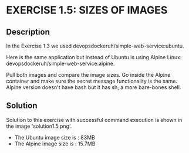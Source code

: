 # EXERCISE 1.5: SIZES OF IMAGES

## Description

In the Exercise 1.3 we used devopsdockeruh/simple-web-service:ubuntu.

Here is the same application but instead of Ubuntu is using Alpine Linux: devopsdockeruh/simple-web-service:alpine.

Pull both images and compare the image sizes. Go inside the Alpine container and make sure the secret message functionality is the same. Alpine version doesn't have bash but it has sh, a more bare-bones shell.

## Solution 

Solution to this exercise with successful command execution is shown in the image 'solution1.5.png'.

- The Ubuntu image size is : 83MB
- The Alpine image size is : 15.7MB
